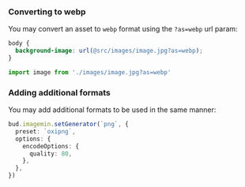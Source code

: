 ### Converting to webp

You may convert an asset to `webp` format using the `?as=webp` url param:

```css title="app.css"
body {
  background-image: url(@src/images/image.jpg?as=webp);
}
```

```typescript title="app.js"
import image from './images/image.jpg?as=webp'
```

### Adding additional formats

You may add additional formats to be used in the same manner:

```typescript title="bud.config.ts"
bud.imagemin.setGenerator(`png`, {
  preset: `oxipng`,
  options: {
    encodeOptions: {
      quality: 80,
    },
  },
})
```
